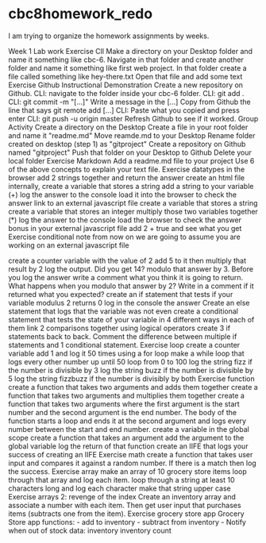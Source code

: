 # cbc8homework_redo
I am trying to organize the homework assignments by weeks.


Week 1
Lab work
Exercise ClI
Make a directory on your Desktop folder and name it something like cbc-6.
Navigate in that folder and create another folder and name it something like first web project.
In that folder create a file called something like hey-there.txt
Open that file and add some text
Exercise Github
Instructional Demonstration
Create a new repository on Github.
CLI: navigate to the folder inside your cbc-6 folder.
CLI: git add .
CLI: git commit -m "[...]"
Write a message in the [...]
Copy from Github the line that says git remote add [...]
CLI: Paste what you copied and press enter
CLI: git push -u origin master
Refresh Github to see if it worked.
Group Activity
Create a directory on the Desktop
Create a file in your root folder and name it "readme.md"
Move reamde.md to your Desktop
Rename folder created on desktop (step 1) as "gitproject"
Create a repository on Github named "gitproject"
Push that folder on your Desktop to Github
Delete your local folder
Exercise Markdown
Add a readme.md file to your project
Use 6 of the above concepts to explain your text file.
Exercise datatypes
in the browser add 2 strings together and return the answer
create an html file
internally, create a variable that stores a string
add a string to your variable (+)
log the answer to the console
load it into the browser to check the answer
link to an external javascript file
create a variable that stores a string
create a variable that stores an integer
multiply those two variables together (*)
log the answer to the console
load the browser to check the answer
bonus in your external javascript file
add 2 + true and see what you get
Exercise conditional
note from now on we are going to assume you are working on an external javascript file

create a counter variable with the value of 2
add 5 to it
then multiply that result by 2
log the output. Did you get 14?
modulo that answer by 3. Before you log the answer write a comment what you think it is going to return.
What happens when you modulo that answer by 2? Write in a comment if it returned what you expected?
create an if statement that tests if your variable modulus 2 returns 0
log in the console the answer
Create an else statement that logs that the variable was not even
create a conditional statement that tests the state of your variable in 4 different ways
in each of them link 2 comparisons together using logical operators
create 3 if statements back to back. Comment the difference between multiple if statements and 1 conditional statement.
Exercise loop
create a counter variable
add 1 and log it 50 times using a for loop
make a while loop that logs every other number up until 50
loop from 0 to 100
log the string fizz if the number is divisible by 3
log the string buzz if the number is divisible by 5
log the string fizzbuzz if the number is divisibly by both
Exercise function
create a function that takes two arguments and adds them together
create a function that takes two arguments and multiplies them together
create a function that takes two arguments where the first argument is the start number and the second argument is the end number. The body of the function starts a loop and ends it at the second argument and logs every number between the start and end number.
create a variable in the global scope
create a function that takes an argument
add the argument to the global variable
log the return of that function
create an IIFE that logs your success of creating an IIFE
Exercise math
create a function that takes user input and compares it against a random number. If there is a match then log the success.
Exercise array
make an array of 10 grocery store items loop through that array and log each item.
loop through a string at least 10 characters long and log each character
make that string upper case
Exercise arrays 2: revenge of the index
Create an inventory array and associate a number with each item. Then get user input that purchases items (subtracts one from the item).
Exercise grocery store app
Grocery Store app
functions: - add to inventory - subtract from inventory - Notify when out of stock
data:
inventory
inventory count

